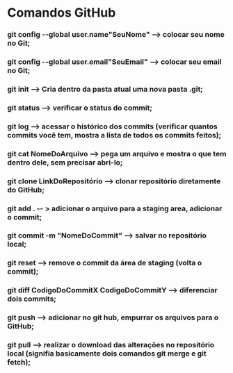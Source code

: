 <h1>Comandos GitHub</h1>

### git config --global user.name"SeuNome" --> colocar seu nome no Git;

### git config --global user.email"SeuEmail" --> colocar seu email no Git;

### git init --> Cria dentro da pasta atual uma nova pasta .git;

### git status --> verificar o status do commit;

### git log --> acessar o histórico dos commits (verificar quantos commits você tem, mostra a lista de todos os commits feitos);

### git cat NomeDoArquivo --> pega um arquivo e mostra o que tem dentro dele, sem precisar abri-lo;

### git clone LinkDoRepositório --> clonar repositório diretamente do GitHub;

### git add . -- > adicionar o arquivo para a staging area, adicionar o commit;

### git commit -m "NomeDoCommit" --> salvar no repositório local;

### git reset --> remove o commit da área de staging (volta o commit);

### git diff CodigoDoCommitX CodigoDoCommitY --> diferenciar dois commits;

### git push --> adicionar no git hub, empurrar os arquivos para o GitHub;

### git pull --> realizar o download das alterações no repositório local (signifia basicamente dois comandos git merge e git fetch);
